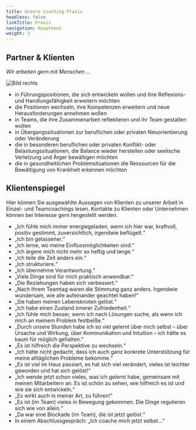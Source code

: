 ```yaml
---
title: Unsere Coaching-Praxis
headless: false
linkTitle: Praxis
navigation: Hauptmenü
weight: 3
---
```


## Partner & Klienten

*Wir arbeiten gern mit Menschen ...*

![Bild rechts](https://dummyimage.com/600x440/DEE/000)

- in Führungspositionen, die sich entwickeln wollen und ihre Reflexions- und Handlungsfähigkeit erweitern möchten
- die Positionen wechseln, ihre Kompetenzen erweitern und neue Herausforderungen annehmen wollen
- in Teams, die ihre Zusammenarbeit reflektieren und ihr Team gestalten wollen
- in Übergangssituationen zur beruflichen oder privaten Neuorientierung oder Veränderung
- die in besonderen beruflichen oder privaten Konflikt- oder Belastungssituationen, die Balance wieder herstellen oder seelische Verletzung und Ärger bewältigen möchten
- die in gesundheitlichen Problemsituationen die Ressourcen für die Bewältigung von Krankheit erkennen möchten

## Klientenspiegel

Hier können Sie ausgewählte Aussagen von Klienten zu unserer Arbeit in Einzel- und Teamcoachings lesen. Kontakte zu Klienten oder Unternehmen können bei Interesse gern hergestellt werden.

- „Ich fühle mich immer energiegeladen, wenn ich hier war, kraftvoll, positiv gestimmt, zuversichtlich, irgendwie beflügelt.“
- „Ich bin gelassener.“
- „Ich lerne, wo meine Einflussmöglichkeiten sind.“
- „Ich ärgere mich nicht mehr so heftig und lange.“
- „Ich teile die Zeit anders ein.“
- „Ich strukturiere.“
- „Ich übernehme Verantwortung.“
- „Viele Dinge sind für mich praktisch anwendbar.“
- „Die Beziehungen haben sich verbessert.“
- „Nach Ihrem Teamtag waren die Stimmung ganz anders. Irgendwie wundersam, wie alle aufeinander geachtet haben!“
- „Sie haben meinen Lebensknoten gelöst.“
- „Ich habe einen Zustand innerer Zufriedenheit.“
- „Ich fühle mich besser, wenn ich nach Lösungen suche, als wenn ich mich an meinem Problem festbeiße.“
- „Durch unsere Stunden habe ich so viel gelernt über mich selbst – über Ursache und Wirkung, über Kommunikation und Intuition – ich hätte es kaum für möglich gehalten.“
- „Es ist hilfreich die Perspektive zu wechseln.“
- „Ich hätte nicht gedacht, dass ich auch ganz konkrete Unterstützung für meine alltäglichen Probleme bekomme.“
- „Es ist viel im Haus passiert, es hat sich viel verändert, vieles ist leichter geworden und hat sich gelöst!“
- „Ich wende jetzt schon vieles, was ich gelernt habe, gemeinsam mit meinen Mitarbeitern an. Es ist schön zu sehen, wie hilfreich es ist und wie sie sich entwickeln.“
- „Es wirkt auch in meiner Art, zu führen!“
- „Es ist (im Team) vieles in Bewegung gekommen. Die Dinge regulieren sich wie von allein.“
- „Da war eine Blockade (im Team), die ist jetzt gelöst.“
- In einem Abschlussgespräch: „Ich coache mich jetzt selbst...“
